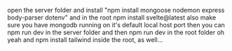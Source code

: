 open the server folder and install "npm install mongoose nodemon express body-parser dotenv"
and in the root npm install svelte@latest 
also make sure you have mongodb running on it's default local host port
then you can npm run dev in the server folder and then npm run dev in the root folder
oh yeah and npm install tailwind inside the root, as well...